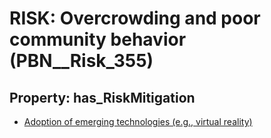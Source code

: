 # RISK: __Overcrowding and poor community behavior__ (PBN__Risk_355)

## Property: has_RiskMitigation

* [Adoption of emerging technologies (e.g., virtual reality)](PBN__RiskMitigation_466)

